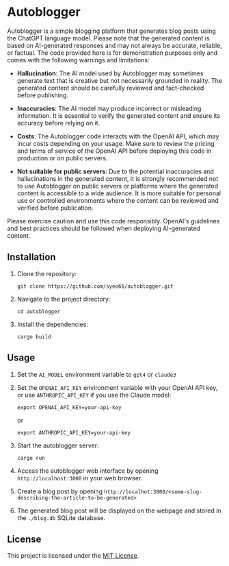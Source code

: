 # Autoblogger

Autoblogger is a simple blogging platform that generates blog posts using the ChatGPT language model. Please note that the generated content is based on AI-generated responses and may not always be accurate, reliable, or factual. The code provided here is for demonstration purposes only and comes with the following warnings and limitations:

- **Hallucination**: The AI model used by Autoblogger may sometimes generate text that is creative but not necessarily grounded in reality. The generated content should be carefully reviewed and fact-checked before publishing.

- **Inaccuracies**: The AI model may produce incorrect or misleading information. It is essential to verify the generated content and ensure its accuracy before relying on it.

- **Costs**: The Autoblogger code interacts with the OpenAI API, which may incur costs depending on your usage. Make sure to review the pricing and terms of service of the OpenAI API before deploying this code in production or on public servers.

- **Not suitable for public servers**: Due to the potential inaccuracies and hallucinations in the generated content, it is strongly recommended not to use Autoblogger on public servers or platforms where the generated content is accessible to a wide audience. It is more suitable for personal use or controlled environments where the content can be reviewed and verified before publication.

Please exercise caution and use this code responsibly. OpenAI's guidelines and best practices should be followed when deploying AI-generated content.

## Installation

1. Clone the repository:

   ```shell
   git clone https://github.com/syeo66/autoblogger.git
   ```

2. Navigate to the project directory:

   ```shell
   cd autoblogger
   ```

3. Install the dependencies:

   ```shell
   cargo build
   ```

## Usage

1. Set the `AI_MODEL` environment variable to `gpt4` or `claude3`

2. Set the `OPENAI_API_KEY` environment variable with your OpenAI API key,
   or use `ANTHROPIC_API_KEY` if you use the Claude model:

   ```shell
   export OPENAI_API_KEY=your-api-key
   ```

   or

   ```shell
   export ANTHROPIC_API_KEY=your-api-key
   ```

3. Start the autoblogger server:

   ```shell
   cargo run
   ```

3. Access the autoblogger web interface by opening `http://localhost:3000` in your web browser.

4. Create a blog post by opening `http://localhot:3000/<some-slug-describing-the-article-to-be-generated>` 

5. The generated blog post will be displayed on the webpage and stored in the `./blog.db` SQLite database.

## License

This project is licensed under the [MIT License](LICENSE).


